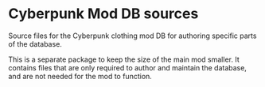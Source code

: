 # Cyberpunk Mod DB sources

Source files for the Cyberpunk clothing mod DB for authoring 
specific parts of the database.

This is a separate package to keep the size of the main mod smaller. 
It contains files that are only required to author and maintain the 
database, and are not needed for the mod to function.
